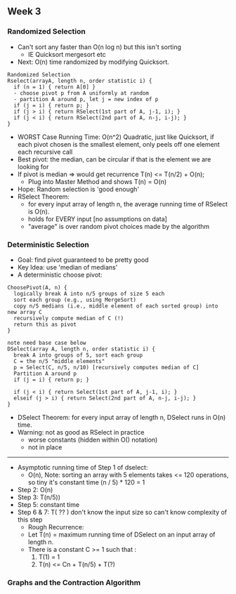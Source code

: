 ## Week 3
### Randomized Selection
* Can't sort any faster than O(n log n) but this isn't sorting
  - IE Quicksort mergesort etc
* Next: O(n) time randomized by modifying Quicksort.
```
Randomized Selection
Rselect(arrayA, length n, order statistic i) {
  if (n = 1) { return A[0] }
  - choose pivot p from A uniformly at random
  - partition A around p, let j = new index of p
  if (j = i) { return p; }
  if (j > i) { return RSelect(1st part of A, j-1, i); }
  if (j < i) { return RSelect(2nd part of A, n-j, i-j); }
}
```
* WORST Case Running Time: O(n^2)  Quadratic, just like Quicksort, if each pivot chosen is the smallest element, only peels off one element each recursive call
* Best pivot: the median, can be circular if that is the element we are looking for
* If pivot is median => would get recurrence T(n) <= T(n/2) + O(n);
  - Plug into Master Method and shows T(n) = O(n)
* Hope: Random selection is 'good enough'
* RSelect Theorem:
  - for every input array of length n, the average running time of RSelect is O(n).
  - holds for EVERY input [no assumptions on data]
  - "average" is over random pivot choices made by the algorithm

### Deterministic Selection
* Goal: find pivot guaranteed to be pretty good
* Key Idea: use 'median of medians'
* A deterministic choose pivot:
```
ChoosePivot(A, n) {
  logically break A into n/5 groups of size 5 each
  sort each group (e.g., using MergeSort)
  copy n/5 medians (i.e., middle element of each sorted group) into new array C
  recursively compute median of C (!)
  return this as pivot
}

note need base case below
DSelect(array A, length n, order statistic i) {
  break A into groups of 5, sort each group
  C = the n/5 "middle elements"
  p = Select(C, n/5, n/10) [recursively computes median of C]
  Partition A around p
  if (j = i) { return p; }

  if (j < i) { return Select(1st part of A, j-1, i); }
  elseif (j > i) { return Select(2nd part of A, n-j, i-j); }
}
```
* DSelect Theorem: for every input array of length n, DSelect runs in O(n) time.
* Warning: not as good as RSelect in practice
  - worse constants (hidden within O() notation)
  - not in place
___

* Asymptotic running time of Step 1 of dselect:
  - O(n), Note: sorting an array with 5 elements takes <= 120 operations, so tiny it's constant time (n / 5) * 120 = 1
* Step 2: O(n)
* Step 3: T(n/5))
* Step 5: constant time
* Step 6 & 7: T( ?? )  don't know the input size so can't know complexity of this step
  - Rough Recurrence:
  - Let T(n) = maximum running time of DSelect on an input array of length n.
  - There is a constant C >= 1 such that :
    1) T(1) = 1
    2) T(n) <= Cn + T(n/5) + T(?)

### Graphs and the Contraction Algorithm

